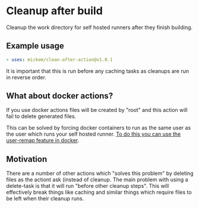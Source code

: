 # Cleanup after build

Cleanup the work directory for self hosted runners after they finish building.

## Example usage

```yaml
- uses: mickem/clean-after-action@v1.0.1
```

It is important that this is run before any caching tasks as cleanups are run in reverse order.

## What about docker actions?

If you use docker actions files will be created by "root" and this action will fail to delete generated files.

This can be solved by forcing docker containers to run as the same user as the user which runs your self hosted runner.
[To do this you can use the user-remap feature in docker](https://docs.docker.com/engine/security/userns-remap/).

## Motivation

There are a number of other actions which "solves this problem" by deleting files as the actiont ask (instead of cleanup.
The main problem with using a delete-task is that it will run "before other cleanup steps".
This will effectively break things like caching and similar things which require files to be left when their cleanup runs. 
